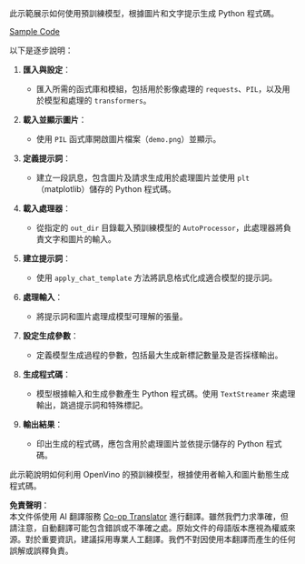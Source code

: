<!--
CO_OP_TRANSLATOR_METADATA:
{
  "original_hash": "d7d7afa242a4a041ff4193546d4baf16",
  "translation_date": "2025-07-17T05:01:21+00:00",
  "source_file": "md/02.Application/04.Vision/Phi3/E2E_OpenVino_Phi3Vision.md",
  "language_code": "mo"
}
-->
此示範展示如何使用預訓練模型，根據圖片和文字提示生成 Python 程式碼。

[Sample Code](../../../../../../code/06.E2E/E2E_OpenVino_Phi3-vision.ipynb)

以下是逐步說明：

1. **匯入與設定**：
   - 匯入所需的函式庫和模組，包括用於影像處理的 `requests`、`PIL`，以及用於模型和處理的 `transformers`。

2. **載入並顯示圖片**：
   - 使用 `PIL` 函式庫開啟圖片檔案（`demo.png`）並顯示。

3. **定義提示詞**：
   - 建立一段訊息，包含圖片及請求生成用於處理圖片並使用 `plt`（matplotlib）儲存的 Python 程式碼。

4. **載入處理器**：
   - 從指定的 `out_dir` 目錄載入預訓練模型的 `AutoProcessor`，此處理器將負責文字和圖片的輸入。

5. **建立提示詞**：
   - 使用 `apply_chat_template` 方法將訊息格式化成適合模型的提示詞。

6. **處理輸入**：
   - 將提示詞和圖片處理成模型可理解的張量。

7. **設定生成參數**：
   - 定義模型生成過程的參數，包括最大生成新標記數量及是否採樣輸出。

8. **生成程式碼**：
   - 模型根據輸入和生成參數產生 Python 程式碼。使用 `TextStreamer` 來處理輸出，跳過提示詞和特殊標記。

9. **輸出結果**：
   - 印出生成的程式碼，應包含用於處理圖片並依提示儲存的 Python 程式碼。

此示範說明如何利用 OpenVino 的預訓練模型，根據使用者輸入和圖片動態生成程式碼。

**免責聲明**：  
本文件係使用 AI 翻譯服務 [Co-op Translator](https://github.com/Azure/co-op-translator) 進行翻譯。雖然我們力求準確，但請注意，自動翻譯可能包含錯誤或不準確之處。原始文件的母語版本應視為權威來源。對於重要資訊，建議採用專業人工翻譯。我們不對因使用本翻譯而產生的任何誤解或誤釋負責。